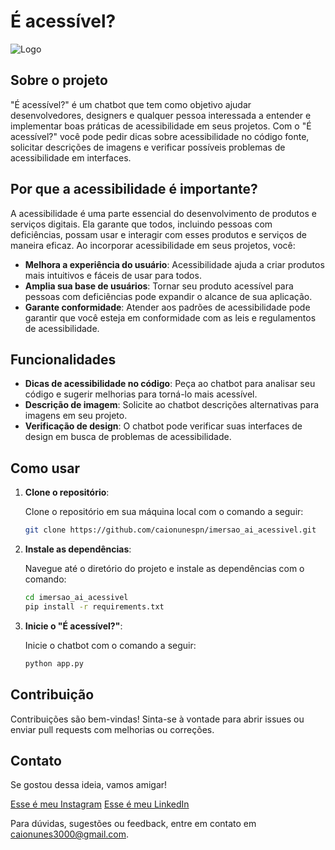 # É acessível?

![Logo](link-da-logo-aqui)

## Sobre o projeto

"É acessível?" é um chatbot que tem como objetivo ajudar desenvolvedores, designers e qualquer pessoa interessada a entender e implementar boas práticas de acessibilidade em seus projetos. Com o "É acessível?" você pode pedir dicas sobre acessibilidade no código fonte, solicitar descrições de imagens e verificar possíveis problemas de acessibilidade em interfaces.

## Por que a acessibilidade é importante?

A acessibilidade é uma parte essencial do desenvolvimento de produtos e serviços digitais. Ela garante que todos, incluindo pessoas com deficiências, possam usar e interagir com esses produtos e serviços de maneira eficaz. Ao incorporar acessibilidade em seus projetos, você:

- **Melhora a experiência do usuário**: Acessibilidade ajuda a criar produtos mais intuitivos e fáceis de usar para todos.
- **Amplia sua base de usuários**: Tornar seu produto acessível para pessoas com deficiências pode expandir o alcance de sua aplicação.
- **Garante conformidade**: Atender aos padrões de acessibilidade pode garantir que você esteja em conformidade com as leis e regulamentos de acessibilidade.

## Funcionalidades

- **Dicas de acessibilidade no código**: Peça ao chatbot para analisar seu código e sugerir melhorias para torná-lo mais acessível.
- **Descrição de imagem**: Solicite ao chatbot descrições alternativas para imagens em seu projeto.
- **Verificação de design**: O chatbot pode verificar suas interfaces de design em busca de problemas de acessibilidade.

## Como usar

1. **Clone o repositório**:

   Clone o repositório em sua máquina local com o comando a seguir:

   ```bash
   git clone https://github.com/caionunespn/imersao_ai_acessivel.git
   ```

2. **Instale as dependências**:

    Navegue até o diretório do projeto e instale as dependências com o comando:

    ```bash
    cd imersao_ai_acessivel
    pip install -r requirements.txt
    ```

3. **Inicie o "É acessível?"**:

    Inicie o chatbot com o comando a seguir:

    ```bash
    python app.py
    ```

## Contribuição

Contribuições são bem-vindas! Sinta-se à vontade para abrir issues ou enviar pull requests com melhorias ou correções.

## Contato

Se gostou dessa ideia, vamos amigar!

[Esse é meu Instagram](https://instagram.com/caionunespn)
[Esse é meu LinkedIn](www.linkedin.com/in/caio-nunes-08b51317b)

Para dúvidas, sugestões ou feedback, entre em contato em caionunes3000@gmail.com.
